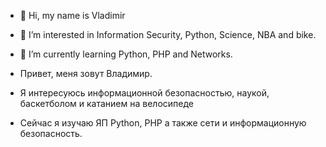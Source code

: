 - 👋 Hi, my name is Vladimir
- 👀 I’m interested in Information Security, Python, Science, NBA and bike.
- 🌱 I’m currently learning Python, PHP and Networks.

- Привет, меня зовут Владимир.
- Я интересуюсь информационной безопасностью, наукой, баскетболом и катанием на велосипеде
- Сейчас я изучаю ЯП Python, PHP а также сети и информационную безопасность.
<!---
R3g1tpr0cs/R3g1tpr0cs is a ✨ special ✨ repository because its `README.md` (this file) appears on your GitHub profile.
You can click the Preview link to take a look at your changes.
--->
